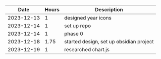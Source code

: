 | Date | Hours | Description |
|------|-------|-------------|
|2023-12-13| 1 | designed year icons |
|2023-12-14| 1 | set up repo |
|2023-12-14| 1 | phase 0 |
|2023-12-18| 1.75 | started design, set up obsidian project | 
|2023-12-19| 1 | researched chart.js |